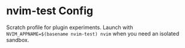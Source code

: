 # nvim-test Config

Scratch profile for plugin experiments. Launch with `NVIM_APPNAME=$(basename nvim-test) nvim` when you need an isolated sandbox.

